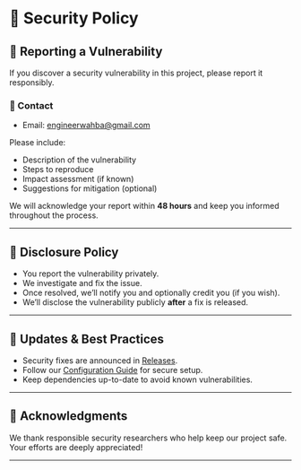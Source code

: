 # 🔐 Security Policy

## 📣 Reporting a Vulnerability

If you discover a security vulnerability in this project, please report it responsibly.

### 📧 Contact

- Email: [engineerwahba@gmail.com](mailto:engineerwahba@gmail.com)

Please include:
- Description of the vulnerability
- Steps to reproduce
- Impact assessment (if known)
- Suggestions for mitigation (optional)

We will acknowledge your report within **48 hours** and keep you informed throughout the process.

---

## 📜 Disclosure Policy

- You report the vulnerability privately.
- We investigate and fix the issue.
- Once resolved, we’ll notify you and optionally credit you (if you wish).
- We’ll disclose the vulnerability publicly **after** a fix is released.

---

## 🔄 Updates & Best Practices

- Security fixes are announced in [Releases](https://github.com/your-username/your-repo/releases).
- Follow our [Configuration Guide](docs/security.md) for secure setup.
- Keep dependencies up-to-date to avoid known vulnerabilities.

---

## 🙏 Acknowledgments

We thank responsible security researchers who help keep our project safe. Your efforts are deeply appreciated!

---